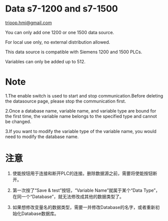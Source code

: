 <!-- This README file is going to be the one displayed on the Grafana.com website for your plugin -->

# Data s7-1200 and s7-1500

trioop.hmi@gmail.com

You can only add one 1200 or one 1500 data source.

For local use only, no external distribution allowed.

This data source is compatible with Siemens 1200 and 1500 PLCs.

Variables can only be added up to 512.

 # Note

 1.The enable switch is used to start and stop communication.Before deleting the datasource page, please stop the communication first.

 2.Once a database name, variable name, and variable type are bound for the first time, the variable name belongs to the specified type and cannot be changed. 

 3.If you want to modify the variable type of the variable name, you would need to modify the database name.

# 注意

1. 使能按钮用于连接和断开PLC的连接。删除数据源之前，需要将使能按钮断开。

2. 第一次按了“Save & test”按钮，“Variable Name”就属于某个“Data Type”，在同一个“Database”，就无法修改成其他的数据类型了。

3. 如果想修改变量名的数据类型，需要一并修改Database的名字，或者重新初始化Database数据库。

